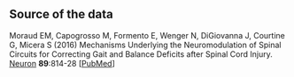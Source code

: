 ## Source of the data

Moraud EM, Capogrosso M, Formento E, Wenger N, DiGiovanna J, Courtine G, Micera S (2016) Mechanisms Underlying the Neuromodulation of Spinal Circuits for Correcting Gait and Balance Deficits after Spinal Cord Injury. [Neuron](http://dx.doi.org/10.1016/j.neuron.2016.01.009) **89**:814-28 [[PubMed](http://www.ncbi.nlm.nih.gov/entrez/query.fcgi?cmd=Retrieve&db=PubMed&list_uids=26853304&dopt=Abstract)]